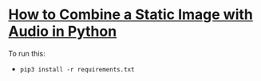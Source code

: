 # [How to Combine a Static Image with Audio in Python](https://www.thepythoncode.com/article/add-static-image-to-audio-in-python)
To run this:
- `pip3 install -r requirements.txt`